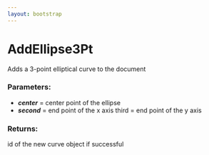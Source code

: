 ```yaml
---
layout: bootstrap
---
```


# AddEllipse3Pt

Adds a 3-point elliptical curve to the document
          

### Parameters:

- ***center*** = center point of the ellipse
- ***second*** = end point of the x axis
third  = end point of the y axis
        

### Returns:


id of the new curve object if successful
        


